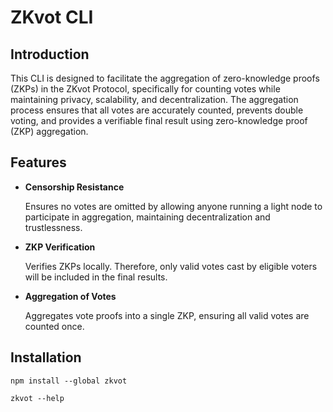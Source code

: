 # ZKvot CLI

## Introduction
This CLI is designed to facilitate the aggregation of zero-knowledge proofs (ZKPs) in the ZKvot Protocol, specifically for counting votes while maintaining privacy, scalability, and decentralization. The aggregation process ensures that all votes are accurately counted, prevents double voting, and provides a verifiable final result using zero-knowledge proof (ZKP) aggregation.

## Features
- **Censorship Resistance**

  Ensures no votes are omitted by allowing anyone running a light node to participate in aggregation, maintaining decentralization and trustlessness.
- **ZKP Verification**

  Verifies ZKPs locally. Therefore, only valid votes cast by eligible voters will be included in the final results.
- **Aggregation of Votes**

  Aggregates vote proofs into a single ZKP, ensuring all valid votes are counted once.

## Installation

```
npm install --global zkvot
```
```
zkvot --help
```

